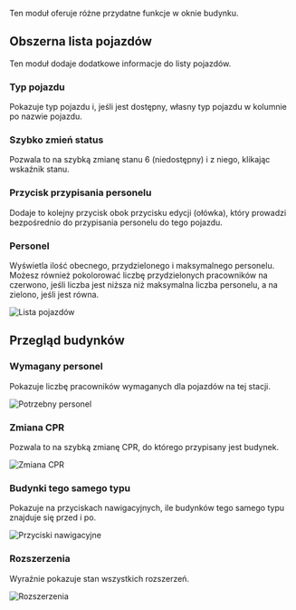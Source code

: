 Ten moduł oferuje różne przydatne funkcje w oknie budynku.

## Obszerna lista pojazdów

Ten moduł dodaje dodatkowe informacje do listy pojazdów.

### Typ pojazdu

Pokazuje typ pojazdu i, jeśli jest dostępny, własny typ pojazdu w kolumnie po nazwie pojazdu.

### Szybko zmień status

Pozwala to na szybką zmianę stanu 6 (niedostępny) i z niego, klikając wskaźnik stanu.

### Przycisk przypisania personelu

Dodaje to kolejny przycisk obok przycisku edycji (ołówka), który prowadzi bezpośrednio do przypisania personelu do tego pojazdu.

### Personel

Wyświetla ilość obecnego, przydzielonego i maksymalnego personelu.
Możesz również pokolorować liczbę przydzielonych pracowników na czerwono,
 jeśli liczba jest niższa niż maksymalna liczba personelu, a na zielono, jeśli jest równa.

![Lista pojazdów](./vehicleList.png)

## Przegląd budynków

### Wymagany personel

Pokazuje liczbę pracowników wymaganych dla pojazdów na tej stacji.

![Potrzebny personel](./personnelNeeded.png)

### Zmiana CPR

Pozwala to na szybką zmianę CPR, do którego przypisany jest budynek.

![Zmiana CPR](./dispatchCenter.png)

### Budynki tego samego typu

Pokazuje na przyciskach nawigacyjnych, ile budynków tego samego typu znajduje się przed i po.

![Przyciski nawigacyjne](./navigation.png)

### Rozszerzenia

Wyraźnie pokazuje stan wszystkich rozszerzeń.

![Rozszerzenia](./expansions.png)
